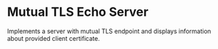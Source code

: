 # Mutual TLS Echo Server

Implements a server with mutual TLS endpoint and displays information about provided client certificate.